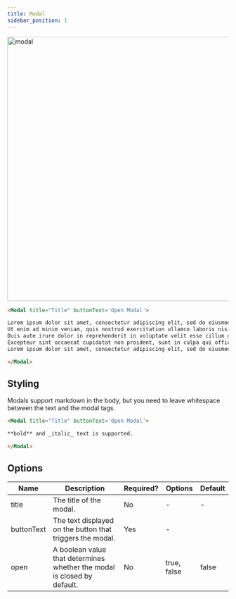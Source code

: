 ```yaml
---
title: Modal
sidebar_position: 1
---
```


<img src="/img/modal.png" alt="modal" width="600"/>

```markdown
<Modal title="Title" buttonText='Open Modal'> 

Lorem ipsum dolor sit amet, consectetur adipiscing elit, sed do eiusmod tempor incididunt ut labore et dolore magna aliqua. 
Ut enim ad minim veniam, quis nostrud exercitation ullamco laboris nisi ut aliquip ex ea commodo consequat. 
Duis aute irure dolor in reprehenderit in voluptate velit esse cillum dolore eu fugiat nulla pariatur. 
Excepteur sint occaecat cupidatat non proident, sunt in culpa qui officia deserunt mollit anim id est laborum.
Lorem ipsum dolor sit amet, consectetur adipiscing elit, sed do eiusmod tempor incididunt ut labore et dolore magna aliqua. 

</Modal>
```

## Styling

Modals support markdown in the body, but you need to leave whitespace between the text and the modal tags. 

```markdown
<Modal title="Title" buttonText='Open Modal'>

**bold** and _italic_ text is supported.

</Modal>
```

## Options

| Name       | Description | Required? | Options | Default|
| ---------- | ----------- | --------- |---------| -------|
| title      | The title of the modal. | No | -| -
| buttonText | The text displayed on the button that triggers the modal. | Yes | - 
| open       | A boolean value that determines whether the modal is closed by default. | No | true, false | false

